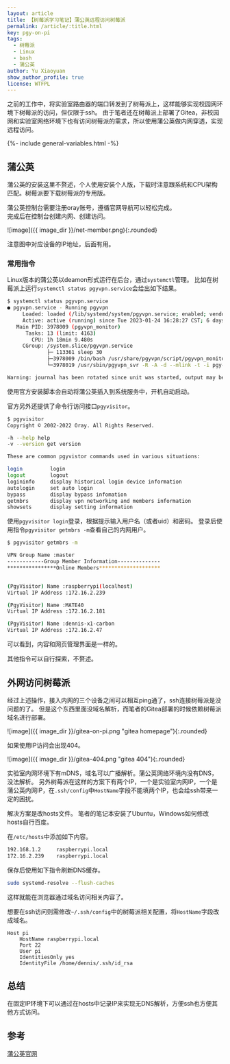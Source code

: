 ```yaml
---
layout: article
title: 【树莓派学习笔记】蒲公英远程访问树莓派
permalink: /article/:title.html
key: pgy-on-pi
tags: 
  - 树莓派
  - Linux
  - bash
  - 蒲公英
author: Yu Xiaoyuan
show_author_profile: true
license: WTFPL
---
```


<!-- abstract begin -->
之前的工作中，将实验室路由器的端口转发到了树莓派上，这样能够实现校园网环境下树莓派的访问，但仅限于ssh。
由于笔者还在树莓派上部署了Gitea，非校园网和实验室网络环境下也有访问树莓派的需求，所以使用蒲公英做内网穿透，实现远程访问。
<!-- abstract end -->

<!--more-->

<!-- begin include -->
{%- include general-variables.html -%}
<!-- end include -->

<!-- begin private variable of Liquid -->

<!-- {%- increment equation-h2-1 -%} -->
<!-- end private variable of Liquid -->

## 蒲公英

蒲公英的安装这里不赘述，个人使用安装个人版，下载时注意跟系统和CPU架构匹配。树莓派要下载树莓派的专用版。

蒲公英控制台需要注册oray账号，遵循官网导航可以轻松完成。  
完成后在控制台创建内网、创建访问。

![image]({{ image_dir }}/net-member.png){:.rounded}

注意图中对应设备的IP地址，后面有用。

### 常用指令

Linux版本的蒲公英以deamon形式运行在后台，通过`systemctl`管理。
比如在树莓派上运行`systemctl status pgyvpn.service`会给出如下结果。

```bash
$ systemctl status pgyvpn.service
● pgyvpn.service - Running pgyvpn
     Loaded: loaded (/lib/systemd/system/pgyvpn.service; enabled; vendor preset: enabled)
     Active: active (running) since Tue 2023-01-24 16:28:27 CST; 6 days ago
   Main PID: 3978009 (pgyvpn_monitor)
      Tasks: 13 (limit: 4163)
        CPU: 1h 18min 9.480s
     CGroup: /system.slice/pgyvpn.service
             ├─ 113361 sleep 30
             ├─3978009 /bin/bash /usr/share/pgyvpn/script/pgyvpn_monitor
             └─3978019 /usr/sbin/pgyvpn_svr -R -A -d --mlink -t -i pgy-api.oray.com -K 255.255.255.255 -p /var/log/oray/pgyvpn_svr -f /etc/oray/pgyvpn/config.ini --logmask 0xFFFFFFF7

Warning: journal has been rotated since unit was started, output may be incomplete.
```

使用官方安装脚本会自动将蒲公英插入到系统服务中，开机自动启动。

官方另外还提供了命令行访问接口`pgyvisitor`。

```bash
$ pgyvisitor
Copyright © 2002-2022 Oray. All Rights Reserved.

-h --help help
-v --version get version

These are common pgyvistor commands used in various situations:

login         login
logout        logout
logininfo     display historical login device information
autologin     set auto login
bypass        display bypass infomation
getmbrs       display vpn networking and members information
showsets      display setting information
```

使用`pgyvisitor login`登录，根据提示输入用户名（或者uid）和密码。
登录后使用指令`pgyvisitor getmbrs -m`查看自己的内网用户。

```bash
$ pgyvisitor getmbrs -m

VPN Group Name :master
------------Group Member Information--------------
****************Online Members********************


(PgyVisitor) Name :raspberrypi(localhost)
Virtual IP Address :172.16.2.239

(PgyVisitor) Name :MATE40
Virtual IP Address :172.16.2.181

(PgyVisitor) Name :dennis-x1-carbon
Virtual IP Address :172.16.2.47
```

可以看到，内容和网页管理界面是一样的。

其他指令可以自行探索，不赘述。

## 外网访问树莓派

经过上述操作，接入内网的三个设备之间可以相互ping通了，ssh连接树莓派是没问题的了。
但是这个东西里面没域名解析，而笔者的Gitea部署的时候依赖树莓派域名进行部署。

![image]({{ image_dir }}/gitea-on-pi.png "gitea homepage"){:.rounded}

如果使用IP访问会出现404。

![image]({{ image_dir }}/gitea-404.png "gitea 404"){:.rounded}

实验室内网环境下有mDNS，域名可以广播解析。蒲公英网络环境内没有DNS，没法解析。
另外树莓派在这样的方案下有两个IP，一个是实验室内网IP，一个是蒲公英内网IP，在`.ssh/config`中`HostName`字段不能填两个IP，也会给ssh带来一定的困扰。

解决方案是改hosts文件。
笔者的笔记本安装了Ubuntu，Windows如何修改hosts自行百度。

在`/etc/hosts`中添加如下内容。

```txt
192.168.1.2     raspberrypi.local
172.16.2.239    raspberrypi.local
```

保存后使用如下指令刷新DNS缓存。

```bash
sudo systemd-resolve --flush-caches
```

这样就能在浏览器通过域名访问相关内容了。

想要在ssh访问则需修改`~/.ssh/config`中的树莓派相关配置，将`HostName`字段改成域名。

```config
Host pi
    HostName raspberrypi.local
    Port 22
    User pi
    IdentitiesOnly yes
    IdentityFile /home/dennis/.ssh/id_rsa
```

## 总结

在固定IP环境下可以通过在hosts中记录IP来实现无DNS解析，方便ssh也方便其他方式访问。

## 参考

[蒲公英官网](https://pgy.oray.com/)

<!--

## section 1

{{ image_dir }}

### link example 1

[link to first post]({% link _posts/2019-11-02-new-pi-4b.md %})

### link example 2

[link to first post]({% post_url 2019-11-02-new-pi-4b %})

### image example

![image]({{ image_dir }}/404.jpg){:.rounded}

## section 2

{% for shit in page %}
{{ shit }}
{% endfor %}

## reference

[Liquid: Safe, customer-facing template language for flexible web apps.](https://shopify.github.io/liquid/)

-->
